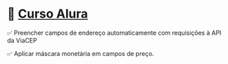 # 💚 [Curso Alura](https://www.alura.com.br/curso-online-javascript-web-validacao-formularios-html5)

✅ Preencher campos de endereço automaticamente com requisições à API da ViaCEP

✅ Aplicar máscara monetária em campos de preço.

